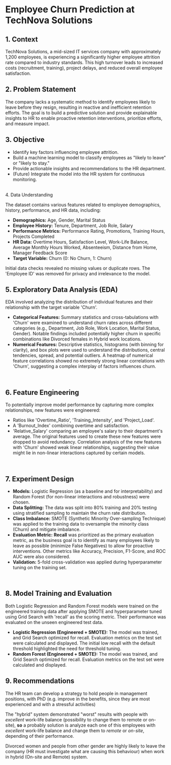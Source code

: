 <h1>Employee Churn Prediction at TechNova Solutions</h1>

<h2>1. Context</h2>

TechNova Solutions, a mid-sized IT services company with approximately 1,200 employees, is experiencing a significantly higher employee attrition rate compared to industry standards. This high turnover leads to increased costs (recruitment, training), project delays, and reduced overall employee satisfaction.

<h2>2. Problem Statement</h2>

The company lacks a systematic method to identify employees likely to leave before they resign, resulting in reactive and inefficient retention efforts. The goal is to build a predictive solution and provide explainable insights to HR to enable proactive retention interventions, prioritize efforts, and measure impact.
<br>
<h2>3. Objective</h2>

- Identify key factors influencing employee attrition.
- Build a machine learning model to classify employees as "likely to leave" or "likely to stay."
- Provide actionable insights and recommendations to the HR department.
- (Future) Integrate the model into the HR system for continuous monitoring.
<br>
</h2>4. Data Understanding</h2>

The dataset contains various features related to employee demographics, history, performance, and HR data, including:
- **Demographics:** Age, Gender, Marital Status
- **Employee History:** Tenure, Department, Job Role, Salary
- **Performance Metrics:** Performance Rating, Promotions, Training Hours, Projects Completed
- **HR Data:** Overtime Hours, Satisfaction Level, Work-Life Balance, Average Monthly Hours Worked, Absenteeism, Distance from Home, Manager Feedback Score
- **Target Variable:** Churn (0: No Churn, 1: Churn)

Initial data checks revealed no missing values or duplicate rows. The 'Employee ID' was removed for privacy and irrelevance to the model.
<br>
<h2>5. Exploratory Data Analysis (EDA)</h2>

EDA involved analyzing the distribution of individual features and their relationship with the target variable 'Churn'.
- **Categorical Features:** Summary statistics and cross-tabulations with 'Churn' were examined to understand churn rates across different categories (e.g., Department, Job Role, Work Location, Marital Status, Gender). Notable findings included potentially higher churn in specific combinations like Divorced females in Hybrid work locations.
- **Numerical Features:** Descriptive statistics, histograms (with binning for clarity), and box plots were used to understand the distributions, central tendencies, spread, and potential outliers. A heatmap of numerical feature correlations showed no extremely strong linear correlations with 'Churn', suggesting a complex interplay of factors influences churn.
<br>
<h2>6. Feature Engineering</h2>

To potentially improve model performance by capturing more complex relationships, new features were engineered:
- Ratios like 'Overtime\_Ratio', 'Training\_Intensity', and 'Project\_Load'.
- A 'Burnout\_Index' combining overtime and satisfaction.
- 'Relative\_Salary' comparing an employee's salary to their department's average.
The original features used to create these new features were dropped to avoid redundancy. Correlation analysis of the new features with 'Churn' showed weak linear relationships, suggesting their value might lie in non-linear interactions captured by certain models.
<br>
<h2>7. Experiment Design</h2>

- **Models:** Logistic Regression (as a baseline and for interpretability) and Random Forest (for non-linear interactions and robustness) were chosen.
- **Data Splitting:** The data was split into 80% training and 20% testing using stratified sampling to maintain the churn rate distribution.
- **Class Imbalance:** SMOTE (Synthetic Minority Over-sampling Technique) was applied to the training data to oversample the minority class (Churn) and mitigate imbalance.
- **Evaluation Metric:** **Recall** was prioritized as the primary evaluation metric, as the business goal is to identify as many employees likely to leave as possible (minimize False Negatives) to allow for proactive interventions. Other metrics like Accuracy, Precision, F1-Score, and ROC AUC were also considered.
- **Validation:** 5-fold cross-validation was applied during hyperparameter tuning on the training set.
<br>
<h2>8. Model Training and Evaluation</h2>

Both Logistic Regression and Random Forest models were trained on the engineered training data after applying SMOTE and hyperparameter tuned using Grid Search with 'recall' as the scoring metric. Their performance was evaluated on the unseen engineered test data.

- **Logistic Regression (Engineered + SMOTE):** The model was trained, and Grid Search optimized for recall. Evaluation metrics on the test set were calculated and displayed. The initial low recall with the default threshold highlighted the need for threshold tuning.
- **Random Forest (Engineered + SMOTE):** The model was trained, and Grid Search optimized for recall. Evaluation metrics on the test set were calculated and displayed.

<h2>9. Recommendations</h2>
The HR team can develop a strategy to hold people in management positions, with PhD (e.g. improve in the benefits, since they are most experienced and with a stressful activities)

The "hybrid" system demonstrated "worst" results with people with *excellent* work-life balance (possibility to change them to remote or on-site), **so** a probably solution is analyze each one of this employees with *excellent* work-life balance and change them to *remote* or *on-site*, depending of their performance.

Divorced women and people from other gender are highly likely to leave the company (HR must investigate what are causing this behaviour) when work in hybrid (On-site and Remote) system.